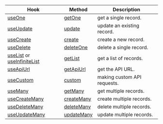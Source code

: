 | Hook                                                        | Method                    | Description                 |
| ----------------------------------------------------------- | ------------------------- | --------------------------- |
| [useOne][use-one]                                           | [getOne](#getone-)        | get a single record.        |
| [useUpdate][use-update]                                     | [update](#update-)        | update an existing record.  |
| [useCreate][use-create]                                     | [create](#create-)        | create a new record.        |
| [useDelete][use-delete]                                     | [deleteOne](#deleteone-)  | delete a single record.     |
| [useList][use-list] or [useInfiniteList][use-infinite-list] | [getList](#getlist-)      | get a list of records.      |
| [useApiUrl][use-api-url]                                    | [getApiUrl](#getapiurl-)  | get the API URL.            |
| [useCustom][use-custom]                                     | [custom](#custom)         | making custom API requests. |
| [useMany][use-many]                                         | [getMany](#getmany)       | get multiple records.       |
| [useCreateMany][use-create-many]                            | [createMany](#createmany) | create multiple records.    |
| [useDeleteMany][use-delete-many]                            | [deleteMany](#deletemany) | delete multiple records.    |
| [useUpdateMany][use-update-many]                            | [updateMany](#updatemany) | update multiple records.    |

[use-api-url]: /docs/api-reference/core/hooks/data/useApiUrl/
[use-create]: /docs/api-reference/core/hooks/data/useCreate/
[use-create-many]: /docs/api-reference/core/hooks/data/useCreateMany/
[use-custom]: /docs/api-reference/core/hooks/data/useCustom/
[use-delete]: /docs/api-reference/core/hooks/data/useDelete/
[use-delete-many]: /docs/api-reference/core/hooks/data/useDeleteMany/
[use-list]: /docs/api-reference/core/hooks/data/useList/
[use-infinite-list]: /docs/api-reference/core/hooks/data/useInfiniteList/
[use-many]: /docs/api-reference/core/hooks/data/useMany/
[use-one]: /docs/api-reference/core/hooks/data/useOne/
[use-update]: /docs/api-reference/core/hooks/data/useUpdate/
[use-update-many]: /docs/api-reference/core/hooks/data/useUpdateMany/
